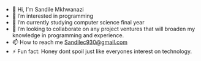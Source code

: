 - 👋 Hi, I’m Sandile Mkhwanazi
- 👀 I’m interested in programming 
- 🌱 I’m currently studying computer science final year
- 💞️ I’m looking to collaborate on any project ventures that will broaden my knowledge in programming and experience.
- 📫 How to reach me Sandilec930@gmail.com
- ⚡ Fun fact: Honey dont spoil just like everyones interest on technology.

<!---
SCMkhwanazi/SCMkhwanazi is a ✨ special ✨ repository because its `README.md` (this file) appears on your GitHub profile.
You can click the Preview link to take a look at your changes.
--->

